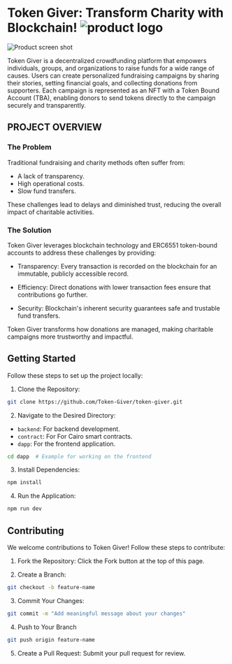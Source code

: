 <a id="readme-top"></a>

# Token Giver: Transform Charity with Blockchain! ![product logo](https://res.cloudinary.com/dzplkowkj/image/upload/v1732150349/bx--donate-heart_ehgxxo.png)

<!-- ABOUT THE PROJECT -->

![Product screen shot](https://res.cloudinary.com/dzplkowkj/image/upload/v1732150350/project-screenshot_inknez.png)

Token Giver is a decentralized crowdfunding platform that empowers individuals, groups, and organizations to raise funds for a wide range of causes. Users can create personalized fundraising campaigns by sharing their stories, setting financial goals, and collecting donations from supporters. Each campaign is represented as an NFT with a Token Bound Account (TBA), enabling donors to send tokens directly to the campaign securely and transparently.

## PROJECT OVERVIEW

### The Problem

Traditional fundraising and charity methods often suffer from:

- A lack of transparency.
- High operational costs.
- Slow fund transfers.

These challenges lead to delays and diminished trust, reducing the overall impact of charitable activities.

### The Solution

Token Giver leverages blockchain technology and ERC6551 token-bound accounts to address these challenges by providing:

- Transparency: Every transaction is recorded on the blockchain for an immutable, publicly accessible record.

- Efficiency: Direct donations with lower transaction fees ensure that contributions go further.

- Security: Blockchain's inherent security guarantees safe and trustable fund transfers.

Token Giver transforms how donations are managed, making charitable campaigns more trustworthy and impactful.

## Getting Started

Follow these steps to set up the project locally:

1. Clone the Repository:

```bash
git clone https://github.com/Token-Giver/token-giver.git
```

2. Navigate to the Desired Directory:

- `backend`: For backend development.
- `contract`: For For Cairo smart contracts.
- `dapp`: For the frontend application.

```bash
cd dapp  # Example for working on the frontend
```

3. Install Dependencies:

```bash
npm install
```

4. Run the Application:

```bash
npm run dev
```

## Contributing

We welcome contributions to Token Giver! Follow these steps to contribute:

1. Fork the Repository: Click the Fork button at the top of this page.

2. Create a Branch:

```bash
git checkout -b feature-name
```

3. Commit Your Changes:

```bash
git commit -m "Add meaningful message about your changes"
```

4. Push to Your Branch

```bash
git push origin feature-name
```

5. Create a Pull Request: Submit your pull request for review.
